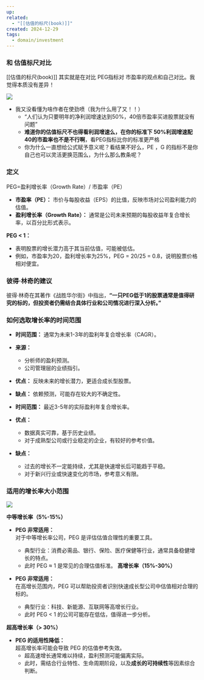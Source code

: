 ```yaml
---
up: 
related:
  - "[[估值的标尺(book)]]"
created: 2024-12-29
tags:
  - domain/investment
---
```


### 和 估值标尺对比

[[估值的标尺(book)]] 其实就是在对比 PEG指标对 市盈率的观点和自己对比。我觉得本质没有差异！

![](https://s1.vika.cn/space/2024/12/29/1847ecfb9cab4252aa0ca8abe932f297)


- 我又没看懂为啥作者在使劲喷（我为什么用了又！！）
	- “人们认为只要明年的净利润增速达到50%，40倍市盈率买进股票就没有问题”
	- **难道你的估值标尺不也得看利润增速么，在你的标准下 50%利润增速配40的市盈率也不是不行啊**，看PEG指标比你的标准更严格
	- 你为什么一直想给公式赋予意义呢？看结果不好么，PE ，G 的指标不是你自己也可以灵活更换范围么，为什么那么教条呢？

### 定义

PEG=盈利增长率（Growth Rate）/ 市盈率（PE）​

- **市盈率（PE）：** 市价与每股收益（EPS）的比值，反映市场对公司盈利能力的估值。
- **盈利增长率（Growth Rate）：** 通常是公司未来预期的每股收益年复合增长率，以百分比形式表示。

**PEG < 1：**

- 表明股票的增长潜力高于其当前估值，可能被低估。
- 例如，市盈率为20，盈利增长率为25%，PEG = 20/25 = 0.8，说明股票价格相对便宜。

###  彼得·林奇的建议

彼得·林奇在其著作《战胜华尔街》中指出，**“一只PEG低于1的股票通常是值得研究的标的，但投资者仍需结合具体行业和公司情况进行深入分析。”**


### 如何选取增长率的时间范围


- **时间范围：** 通常为未来1-3年的盈利年复合增长率（CAGR）。
- **来源：**
    - 分析师的盈利预测。
    - 公司管理层的业绩指引。
- **优点：** 反映未来的增长潜力，更适合成长型股票。
- **缺点：** 依赖预测，可能存在较大的不确定性。

- **时间范围：** 最近3-5年的实际盈利年复合增长率。
- **优点：**
    - 数据真实可靠，基于历史业绩。
    - 对于成熟型公司或行业稳定的企业，有较好的参考价值。
- **缺点：**
    - 过去的增长不一定能持续，尤其是快速增长后可能趋于平稳。
    - 对于新兴行业或快速变化的市场，参考意义有限。



### 适用的增长率大小范围

![](https://s1.vika.cn/space/2024/12/29/ce0e7b5d073e4453a17f6590542886dc)

 **中等增长率（5%-15%）**

- **PEG 非常适用：**  
    对于中等增长率公司，PEG 是评估估值合理性的重要工具。
    - 典型行业：消费必需品、银行、保险、医疗保健等行业，通常具备稳健增长的特点。
    - 此时 PEG ≈ 1 是常见的合理估值标准。
**高增长率（15%-30%）**

- **PEG 非常适用：**  
    在高增长范围内，PEG 可以帮助投资者识别快速成长型公司中估值相对合理的标的。
    - 典型行业：科技、新能源、互联网等高增长行业。
    - 此时 PEG < 1 的公司可能存在低估，值得进一步分析。

**超高增长率（> 30%）**

- **PEG 的适用性降低：**  
    超高增长率可能会导致 PEG 的估值参考失效。
    - 超高速增长通常难以持续，盈利预测可能偏离实际。
    - 此时，需结合行业特性、生命周期阶段，以及**成长的可持续性**等因素综合判断。